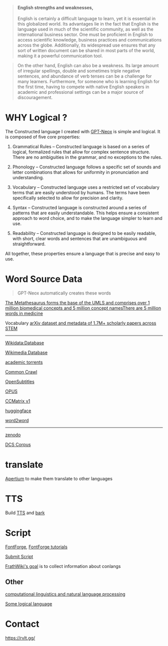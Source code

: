 > #### English strengths and weaknesses,
> English is certainly a difficult language to learn, yet it is essential in this globalized world. Its advantages lie in the fact that English is the language used in much of the scientific community, as well as the international business sector. One must be proficient in English to access scientific knowledge, business practices and communications across the globe. Additionally, its widespread use ensures that any sort of written document can be shared in most parts of the world, making it a powerful communication tool. 

> On the other hand, English can also be a weakness. Its large amount of irregular spellings, double and sometimes triple negative sentences, and abundance of verb tenses can be a challenge for many learners. Furthermore, for someone who is learning English for the first time, having to compete with native English speakers in academic and professional settings can be a major source of discouragement.

# WHY Logical ?
The Constructed language I created with [GPT-Neox](https://github.com/EleutherAI/gpt-neox) is simple and logical. It is composed of five core properties:

1. Grammatical Rules – Constructed language is based on a series of logical, formalized rules that allow for complex sentence structure. There are no ambiguities in the grammar, and no exceptions to the rules.

2. Phonology – Constructed language follows a specific set of sounds and letter combinations that allows for uniformity in pronunciation and understanding.

3. Vocabulary – Constructed language uses a restricted set of vocabulary terms that are easily understood by humans. The terms have been specifically selected to allow for precision and clarity.

4. Syntax – Constructed language is constructed around a series of patterns that are easily understandable. This helps ensure a consistent approach to word choice, and to make the language simpler to learn and use.

5. Readability – Constructed language is designed to be easily readable, with short, clear words and sentences that are unambiguous and straightforward.

All together, these properties ensure a language that is precise and easy to use.

# Word Source Data
> GPT-Neox automatically creates these words

[The Metathesaurus forms the base of the UMLS and comprises over 1 million biomedical concepts and 5 million concept namesThere are 5 million words in medicine](https://www.nlm.nih.gov/research/umls/licensedcontent/umlsknowledgesources.html
)

Vocabulary [arXiv dataset and metadata of 1.7M+ scholarly papers across STEM ](https://www.kaggle.com/datasets/Cornell-University/arxiv)

---
[Wikidata:Database](https://www.wikidata.org/wiki/Wikidata:Database_download)

[Wikimedia Database](https://dumps.wikimedia.org/)

[academic torrents](https://academictorrents.com/)

[Common Crawl](https://commoncrawl.org/the-data/get-started/)

[OpenSubtitles](https://opus.nlpl.eu/OpenSubtitles.php)

[OPUS](https://opus.nlpl.eu/index.php)

[CCMatrix v1](https://opus.nlpl.eu/CCMatrix.php)

[huggingface](https://huggingface.co/datasets?task_categories=task_categories%3Atranslation&language=language%3Aen&sort=downloads)

[word2word](https://github.com/kakaobrain/word2word)

---
[zenodo](https://zenodo.org/record/5847100)

[DCS Corpus](http://www.sanskrit-linguistics.org/dcs/index.php?contents=corpus)

# translate
[Apertium](https://github.com/apertium) to make them translate to other languages

# TTS
Build [TTS](https://github.com/coqui-ai/TTS) and [bark
](https://github.com/suno-ai/bark)


# Script
[FontForge](https://github.com/fontforge/fontforge), [FontForge tutorials](https://www.youtube.com/playlist?list=PLAh1LrrdjJQh8vJCqik4xidgTlxoWhiWY)

[Submit Script](https://www.omniglot.com/index.htm)

[FrathWiki's goal](https://www.frathwiki.com/FrathWiki:Goals) is to collect information about conlangs

## Other
[computational linguistics and natural language processing](https://aclanthology.org/volumes/)

[Some logical language](https://loglangs.wiki/Portal)

# Contact
https://rvlt.gg/
